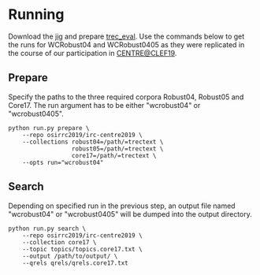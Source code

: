 # Running

Download the [jig](https://github.com/osirrc2019/jig) and prepare [trec_eval](https://github.com/usnistgov/trec_eval).
Use the commands below to get the runs for WCRobust04 and WCRobust0405 as they were
replicated in the course of our participation in [CENTRE@CLEF19](http://www.centre-eval.org/clef2019/).

## Prepare

Specify the paths to the three required corpora Robust04, Robust05 and Core17.
The run argument has to be either "wcrobust04" or "wcrobust0405".

```
python run.py prepare \
    --repo osirrc2019/irc-centre2019 \
    --collections robust04=/path/=trectext \
                  robust05=/path/=trectext \
                  core17=/path/=trectext \
    --opts run="wcrobust04"
```

## Search

Depending on specified run in the previous step, an output file named "wcrobust04" or "wcrobust0405" will be dumped into the output directory.

```
python run.py search \
    --repo osirrc2019/irc-centre2019 \
    --collection core17 \
    --topic topics/topics.core17.txt \
    --output /path/to/output/ \
    --qrels qrels/qrels.core17.txt
```
